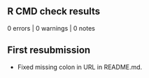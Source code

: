 ## R CMD check results

0 errors | 0 warnings | 0 notes

## First resubmission

* Fixed missing colon in URL in README.md.

